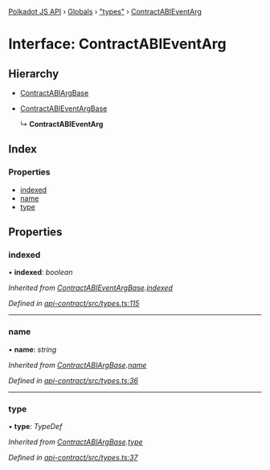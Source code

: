 [Polkadot JS API](../README.md) › [Globals](../globals.md) › ["types"](../modules/_types_.md) › [ContractABIEventArg](_types_.contractabieventarg.md)

# Interface: ContractABIEventArg

## Hierarchy

* [ContractABIArgBase](_types_.contractabiargbase.md)

* [ContractABIEventArgBase](_types_.contractabieventargbase.md)

  ↳ **ContractABIEventArg**

## Index

### Properties

* [indexed](_types_.contractabieventarg.md#indexed)
* [name](_types_.contractabieventarg.md#name)
* [type](_types_.contractabieventarg.md#type)

## Properties

###  indexed

• **indexed**: *boolean*

*Inherited from [ContractABIEventArgBase](_types_.contractabieventargbase.md).[indexed](_types_.contractabieventargbase.md#indexed)*

*Defined in [api-contract/src/types.ts:115](https://github.com/polkadot-js/api/blob/89700f98c5/packages/api-contract/src/types.ts#L115)*

___

###  name

• **name**: *string*

*Inherited from [ContractABIArgBase](_types_.contractabiargbase.md).[name](_types_.contractabiargbase.md#name)*

*Defined in [api-contract/src/types.ts:36](https://github.com/polkadot-js/api/blob/89700f98c5/packages/api-contract/src/types.ts#L36)*

___

###  type

• **type**: *TypeDef*

*Inherited from [ContractABIArgBase](_types_.contractabiargbase.md).[type](_types_.contractabiargbase.md#type)*

*Defined in [api-contract/src/types.ts:37](https://github.com/polkadot-js/api/blob/89700f98c5/packages/api-contract/src/types.ts#L37)*
